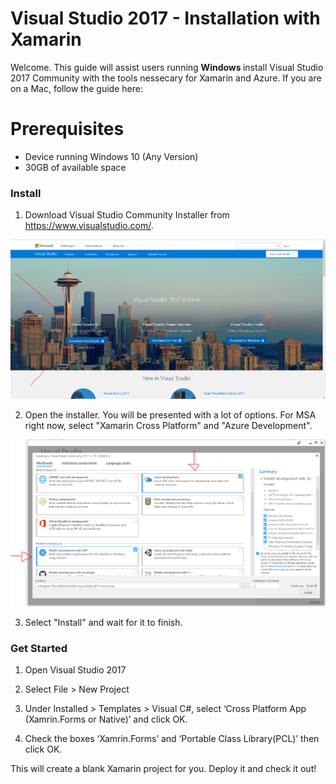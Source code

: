 
# Visual Studio 2017 - Installation with Xamarin
<p>

Welcome. This guide will assist users running <b> Windows </b> install Visual Studio 2017 Community with the tools nessecary for Xamarin and Azure.  If you are on a Mac, follow the guide here: 

</p>

# Prerequisites

- 	Device running Windows 10 (Any Version)
-	30GB of available space

### Install

1. Download Visual Studio Community Installer from https://www.visualstudio.com/.

<img src="media/0.png"  width="1024"/>

2. Open the installer. You will be presented with a lot of options. For MSA right now, select "Xamarin Cross Platform" and "Azure Development".

<img src="media/1.png"  width="1024"/>

3. Select "Install" and wait for it to finish.



### Get Started

1.  Open Visual Studio 2017

2. Select File > New Project

3. Under Installed > Templates > Visual C#, select ‘Cross Platform App (Xamrin.Forms or Native)’ and click OK. 

4. Check the boxes ‘Xamrin.Forms’ and ‘Portable Class Library(PCL)’ then click OK. 	

This will create a blank Xamarin project for you. Deploy it and check it out!
